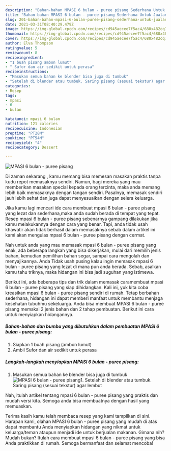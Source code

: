 ```yaml
---
description: "Bahan-bahan MPASI 6 bulan - puree pisang Sederhana Untuk Jualan"
title: "Bahan-bahan MPASI 6 bulan - puree pisang Sederhana Untuk Jualan"
slug: 201-bahan-bahan-mpasi-6-bulan-puree-pisang-sederhana-untuk-jualan
date: 2021-03-31T08:40:29.479Z
image: https://img-global.cpcdn.com/recipes/cd945aecee7f5ac4/680x482cq70/mpasi-6-bulan-puree-pisang-foto-resep-utama.jpg
thumbnail: https://img-global.cpcdn.com/recipes/cd945aecee7f5ac4/680x482cq70/mpasi-6-bulan-puree-pisang-foto-resep-utama.jpg
cover: https://img-global.cpcdn.com/recipes/cd945aecee7f5ac4/680x482cq70/mpasi-6-bulan-puree-pisang-foto-resep-utama.jpg
author: Elva Thompson
ratingvalue: 5
reviewcount: 8
recipeingredient:
- "1 buah pisang ambon lumut"
- " Sufor dan air sedikit untuk perasa"
recipeinstructions:
- "Masukan semua bahan ke blender bisa juga di tumbuk"
- "Setelah di blender atau tumbuk. Saring pisang (sesuai tekstur) agar lembut"
categories:
- Resep
tags:
- mpasi
- 6
- bulan

katakunci: mpasi 6 bulan 
nutrition: 121 calories
recipecuisine: Indonesian
preptime: "PT28M"
cooktime: "PT54M"
recipeyield: "4"
recipecategory: Dessert

---
```



![MPASI 6 bulan - puree pisang](https://img-global.cpcdn.com/recipes/cd945aecee7f5ac4/680x482cq70/mpasi-6-bulan-puree-pisang-foto-resep-utama.jpg)

Di zaman  sekarang , kamu memang bisa memesan masakan praktis tanpa kudu repot memasaknya sendiri. Namun, bagi mereka yang mau memberikan masakan special kepada orang tercinta, maka anda memang lebih baik memasaknya dengan tangan sendiri. Pasalnya, memasak sendiri jauh lebih sehat dan juga dapat menyesuaikan dengan selera keluarga.

Jika kamu lagi mencari ide cara membuat mpasi 6 bulan - puree pisang yang lezat dan sederhana,maka anda sudah berada di tempat yang tepat. Resep mpasi 6 bulan - puree pisang  sebenarnya gampang dilakukan jika kamu melakukannya dengan cara yang benar. Tapi, anda tidak usah khawatir akan tidak berhasil dalam memasaknya 
sebab dalam artikel ini kami akan mengulas mpasi 6 bulan - puree pisang dengan cermat.  



Nah untuk anda yang mau memasak mpasi 6 bulan - puree pisang yang enak, ada beberapa langkah yang bisa dikerjakan, mulai dari memilih jenis bahan, kemudian pemilihan bahan segar, sampai cara mengolah dan menyajikannya. Anda Tidak usah pusing kalau ingin memasak mpasi 6 bulan - puree pisang yang lezat di mana pun anda berada. Sebab, asalkan kamu  tahu triknya, maka hidangan ini bisa jadi suguhan yang istimewa.

Berikut ini, ada beberapa tips dan trik dalam memasak caramembuat mpasi 6 bulan - puree pisang yang siap dihidangkan. Kali ini, yuk kita coba kreasikan mpasi 6 bulan - puree pisang sendiri di rumah. Tetap berbahan sederhana, hidangan ini dapat memberi manfaat untuk membantu menjaga kesehatan tubuhmu sekeluarga. Anda bisa membuat MPASI 6 bulan - puree pisang memakai 2 jenis bahan dan 2 tahap pembuatan. Berikut ini cara untuk menyiapkan hidangannya.

<!--inarticleads1-->

##### Bahan-bahan dan bumbu yang dibutuhkan dalam pembuatan MPASI 6 bulan - puree pisang:

1. Siapkan 1 buah pisang (ambon lumut)
1. Ambil  Sufor dan air sedikit untuk perasa




<!--inarticleads2-->

##### Langkah-langkah menyiapkan MPASI 6 bulan - puree pisang:

1. Masukan semua bahan ke blender bisa juga di tumbuk
<img src="https://img-global.cpcdn.com/steps/a896a0160e3abd2f/160x128cq70/mpasi-6-bulan-puree-pisang-langkah-memasak-1-foto.jpg" alt="MPASI 6 bulan - puree pisang">1. Setelah di blender atau tumbuk. Saring pisang (sesuai tekstur) agar lembut




Nah, itulah artikel tentang  mpasi 6 bulan - puree pisang  yang praktis dan mudah versi kita. Semoga anda bisa membuatnya dengan hasil yang memuaskan. 

Terima kasih kamu telah membaca resep yang kami tampilkan di sini. Harapan kami, olahan  MPASI 6 bulan - puree pisang yang mudah di atas dapat membantu Anda menyiapkan hidangan yang nikmat untuk keluarga/teman ataupun menjadi ide untuk berjualan makanan. Gimana nih? Mudah bukan? Itulah cara membuat mpasi 6 bulan - puree pisang yang bisa Anda praktikkan di rumah. Semoga bermanfaat dan selamat mencoba!

